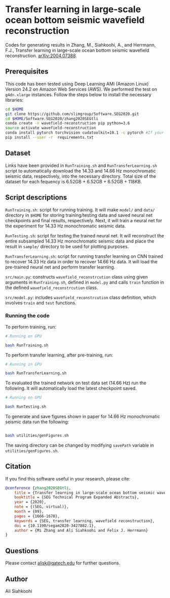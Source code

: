 # Transfer learning in large-scale ocean bottom seismic wavefield reconstruction

Codes for generating results in Zhang, M., Siahkoohi, A., and Herrmann, F.J., Transfer learning in large-scale ocean bottom seismic wavefield reconstruction. [arXiv:2004.07388](https://arxiv.org/abs/2004.07388).

## Prerequisites

This code has been tested using Deep Learning AMI (Amazon Linux) Version 24.2 on Amazon Web Services (AWS). We performed the test on `g4dn.xlarge` instances. Follow the steps below to install the necessary libraries:

```bash
cd $HOME
git clone https://github.com/slimgroup/Software.SEG2020.git
cd $HOME/Software.SEG2020/zhang2020SEGtli
conda create -n wavefield-reconstruction pip python=3.6
source activate wavefield-reconstruction
conda install pytorch torchvision cudatoolkit=10.1 -c pytorch #If your system has GPU
pip install --user -r  requirements.txt

```

## Dataset

Links have been provided in `RunTraining.sh` and `RunTransferLearning.sh` script to automatically download the 14.33 and 14.66 Hz monochromatic seismic data, respectively, into the necessary directory. Total size of the dataset for each fequency is 6.52GB + 6.52GB + 6.52GB + 118KB.

## Script descriptions

`RunTraining.sh`\: script for running training. It will make `model/` and `data/` directory in `$HOME` for storing training/testing data and saved neural net checkpoints and final results, respectively. Next, it will train a neural net for the experiment for 14.33 Hz monochromatic seismic data.

`RunTesting.sh`\: script for testing the trained neural net. It will reconstruct the entire subsampled 14.33 Hz monochromatic seismic data and place the result in `sample/` directory to be used for plotting purposes.

`RunTransferLearning.sh`\: script for running transfer learning on CNN trained to recover 14.33 Hz data in order to recover 14.66 Hz data. It will load the pre-trained neural net and perform transfer learning.

`src/main.py`\: constructs `wavefield_reconstrcution` class using given arguments in `RunTraining.sh`\, defined in `model.py` and calls `train` function in the defined  `wavefield_reconstrcution` class.

`src/model.py`: includes `wavefield_reconstrcution` class definition, which involves `train` and `test` functions.

### Running the code

To perform training, run:

```bash
# Running on GPU

bash RunTraining.sh

```

To perform transfer learning, after pre-training, run:

```bash
# Running in GPU

bash RunTransferLearning.sh

```

To evaluated the trained network on test data set (14.66 Hz) run the following. It will automatically load the latest checkpoint saved.

```bash
# Running on GPU

bash RunTesting.sh

```

To generate and save figures shown in paper for 14.66 Hz monochromatic seismic data run the following:

```bash

bash utilities/genFigures.sh

```

The saving directory can be changed by modifying `savePath` variable in `utilities/genFigures.sh`\.

## Citation

If you find this software useful in your research, please cite:

```bibtex
@conference {zhang2020SEGtli,
	title = {Transfer learning in large-scale ocean bottom seismic wavefield reconstruction},
	booktitle = {SEG Technical Program Expanded Abstracts},
	year = {2020},
	note = {(SEG, virtual)},
	month = {09},
	pages = {1666-1670},
	keywords = {SEG, transfer learning, wavefield reconstruction},
	doi = {10.1190/segam2020-3427882.1},
	author = {Mi Zhang and Ali Siahkoohi and Felix J. Herrmann}
}
```

## Questions

Please contact alisk@gatech.edu for further questions.


## Author

Ali Siahkoohi
